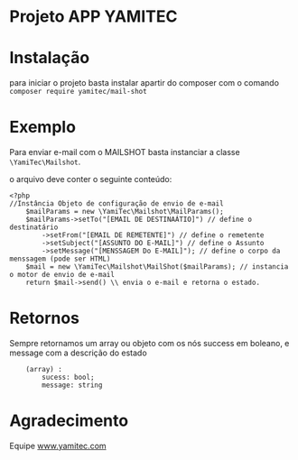 # Projeto APP YAMITEC

# Instalação

para iniciar o projeto basta instalar apartir do composer  com o comando ```composer require yamitec/mail-shot```

# Exemplo 

Para enviar e-mail com o MAILSHOT basta instanciar a classe ```\YamiTec\Mailshot```.

o arquivo deve conter o seguinte conteúdo:

```
<?php
//Instância Objeto de configuração de envio de e-mail
    $mailParams = new \YamiTec\Mailshot\MailParams();
    $mailParams->setTo("[EMAIL DE DESTINAÁTIO]") // define o destinatário
        ->setFrom("[EMAIL DE REMETENTE]") // define o remetente
        ->setSubject("[ASSUNTO DO E-MAIL]") // define o Assunto
        ->setMessage("[MENSSAGEM Do E-MAIL]"); // define o corpo da menssagem (pode ser HTML)
    $mail = new \YamiTec\Mailshot\MailShot($mailParams); // instancia o motor de envio de e-mail 
    return $mail->send() \\ envia o e-mail e retorna o estado.

```
# Retornos

Sempre retornamos um array ou objeto com os nós success em boleano, e message com a descrição do estado
```
    (array) : 
        sucess: bool;
        message: string
```

# Agradecimento

Equipe www.yamitec.com